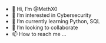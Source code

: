 - 👋 Hi, I’m @MethX0
- 👀 I’m interested in Cybersecurity
- 🌱 I’m currently learning Python, SQL
- 💞️ I’m looking to collaborate
- 📫 How to reach me ...

<!---
MethX0/MethX0 is a ✨ special ✨ repository because its `README.md` (this file) appears on your GitHub profile.
You can click the Preview link to take a look at your changes.
--->
